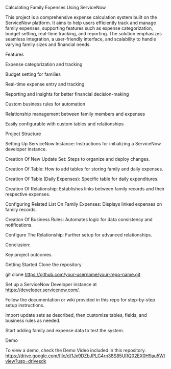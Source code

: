 Calculating Family Expenses Using ServiceNow

This project is a comprehensive expense calculation system built on the ServiceNow platform. It aims to help users efficiently track and manage family expenses, supporting features such as expense categorization, budget setting, real-time tracking, and reporting. The solution emphasizes seamless integration, a user-friendly interface, and scalability to handle varying family sizes and financial needs.

Features

Expense categorization and tracking

Budget setting for families

Real-time expense entry and tracking

Reporting and insights for better financial decision-making

Custom business rules for automation

Relationship management between family members and expenses

Easily configurable with custom tables and relationships

Project Structure

Setting Up ServiceNow Instance: Instructions for initializing a ServiceNow developer instance.

Creation Of New Update Set: Steps to organize and deploy changes.

Creation Of Table: How to add tables for storing family and daily expenses.

Creation Of Table (Daily Expenses): Specific table for daily expenditures.

Creation Of Relationship: Establishes links between family records and their respective expenses.

Configuring Related List On Family Expenses: Displays linked expenses on family records.

Creation Of Business Rules: Automates logic for data consistency and notifications.

Configure The Relationship: Further setup for advanced relationships.

Conclusion:

Key project outcomes.

Getting Started Clone the repository

git clone https://github.com/your-username/your-repo-name.git

Set up a ServiceNow Developer instance at https://developer.servicenow.com/.

Follow the documentation or wiki provided in this repo for step-by-step setup instructions.

Import update sets as described, then customize tables, fields, and business rules as needed.

Start adding family and expense data to test the system.

Demo

To view a demo, check the Demo Video included in this repository. https://drive.google.com/file/d/1Jx9DZbJPLG4rn38S85URQ02EX0H9au5W/view?usp=drivesdk
